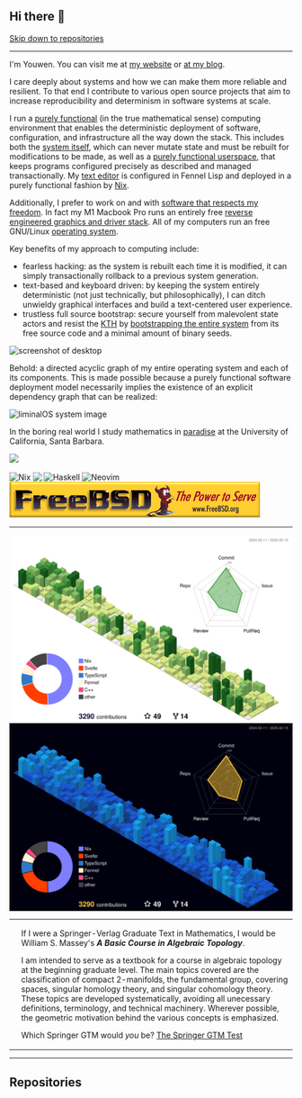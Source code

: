 ## Hi there 🦀

[Skip down to repositories](https://github.com/youwen5#repositories)

---

I'm Youwen. You can visit me at [my website](https://youwen.dev) or [at my
blog](https://blog.youwen.dev).

I care deeply about systems and how we can make them more reliable and
resilient. To that end I contribute to various open source projects that aim
to increase reproducibility and determinism in software systems at scale.

I run a [purely
functional](https://en.wikipedia.org/wiki/Purely_functional_programming) (in the true mathematical sense)
computing environment that enables the deterministic deployment of software,
configuration, and infrastructure all the way down the stack. This includes
both the [system itself](https://nixos.org), which can never mutate state and
must be rebuilt for modifications to be made, as well as a [purely functional
userspace](https://github.com/nix-community/home-manager), that keeps programs
configured precisely as described and managed transactionally. My [text
editor](https://github.com/youwen5/viminal2) is configured in Fennel Lisp and
deployed in a purely functional fashion by [Nix](https://nixos.org).

Additionally, I prefer to work on and with [software that respects my
freedom](https://www.gnu.org/philosophy/free-sw.en.html). In fact my M1 Macbook
Pro runs an entirely free [reverse engineered graphics and driver
stack](https://asahilinux.org/). All of my computers run an free GNU/Linux
[operating system](https://github.com/youwen5/liminalOS).

Key benefits of my approach to computing include:

- fearless hacking: as the system is rebuilt each time it is modified, it can
  simply transactionally rollback to a previous system generation.
- text-based and keyboard driven: by keeping the system entirely deterministic
  (not just technically, but philosophically), I can ditch unwieldy graphical
  interfaces and build a text-centered user experience.
- trustless full source bootstrap: secure yourself from malevolent state actors
  and resist the [KTH](https://wiki.c2.com/?TheKenThompsonHack) by
  [bootstrapping the entire
  system](https://guix.gnu.org/blog/2023/the-full-source-bootstrap-building-from-source-all-the-way-down/)
  from its free source code and a minimal amount of binary seeds.

![screenshot of desktop](https://github.com/user-attachments/assets/898ccb38-43f6-4f4e-8c9f-18d8465d172a)


Behold: a directed acyclic graph of my entire operating system and each of its
components. This is made possible because a purely functional software
deployment model necessarily implies the existence of an explicit dependency
graph that can be realized:

![liminalOS system image](./assets/systemgraph.png)

In the boring real world I study mathematics in
[paradise](https://media.istockphoto.com/id/486896097/photo/buildings-coastline-pacific-ocean-santa-barbara-california.jpg?s=612x612&w=0&k=20&c=i2fkj-mxGUeS7xIGhW1LU4MiRyCTa9FBzP7ZrHNLLkA=)
at the University of California, Santa Barbara.

<a href="https://www.vim.org" target="_blank">![](https://moolenaar.net/vim_anim.gif)</a>

![Nix](https://img.shields.io/badge/NIX-5277C3.svg?style=for-the-badge&logo=NixOS&logoColor=white)
<img src="https://img.shields.io/badge/rust-%23000000.svg?style=for-the-badge&logo=rust&logoColor=white" align="top"></img>
![Haskell](https://img.shields.io/badge/Haskell-5e5086?style=for-the-badge&logo=haskell&logoColor=white)
![Neovim](https://img.shields.io/badge/NeoVim-%2357A143.svg?&style=for-the-badge&logo=neovim&logoColor=white)
[![FreeBSD](./assets/freebsd.gif)](https://www.freebsd.org/)


---

<img align="center" src="https://github.com/youwen5/youwen5/blob/main/profile-3d-contrib/profile-green-animate.svg#gh-light-mode-only">
<img align="center" src="https://github.com/youwen5/youwen5/blob/main/profile-3d-contrib/profile-night-view.svg#gh-dark-mode-only">

<table><tr><td><img src="http://math.jhu.edu/~savitt/GTM/massey.jpg" width=800 alt=""></td><td><p>If I were a Springer-Verlag Graduate Text in Mathematics, I would be William S. Massey's <b><i>A Basic Course in Algebraic Topology</i></b>.</p><p> I am intended to serve as a textbook for a course in algebraic topology at the beginning graduate level. The main topics covered are the classification of compact 2-manifolds, the fundamental group, covering spaces, singular homology theory, and singular cohomology theory. These topics are developed systematically, avoiding all unecessary definitions, terminology, and technical machinery. Wherever possible, the geometric motivation behind the various concepts is emphasized. </p><p>Which Springer GTM would <i>you</i> be?  <a href="http://math.jhu.edu/~savitt/GTM.html">The Springer GTM Test</a></p></td></tr></table>

---

## Repositories
